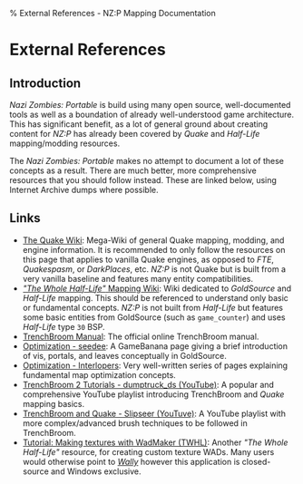 % External References - NZ:P Mapping Documentation
# External References

## Introduction

*Nazi Zombies: Portable* is build using many open source, well-documented tools as well as a boundation of already well-understood game architecture. This has significant benefit, as a lot of general ground about creating content for *NZ:P* has already been covered by *Quake* and *Half-Life* mapping/modding resources.

The *Nazi Zombies: Portable* makes no attempt to document a lot of these concepts as a result. There are much better, more comprehensive resources that you should follow instead. These are linked below, using Internet Archive dumps where possible.


## Links

* [The Quake Wiki](https://quakewiki.org/wiki/Main_Page): Mega-Wiki of general Quake mapping, modding, and engine information. It is recommended to only follow the resources on this page that applies to vanilla Quake engines, as opposed to *FTE*, *Quakespasm*, or *DarkPlaces*, etc. *NZ:P* is not Quake but is built from a very vanilla baseline and features many entity compatibilities.
* [*"The Whole Half-Life"* Mapping Wiki](https://twhl.info/wiki/page/category%3AGoldsource_Tutorials%2BMapping): Wiki dedicated to *GoldSource* and *Half-Life* mapping. This should be referenced to understand only basic or fundamental concepts. *NZ:P* is not built from *Half-Life* but features some basic entities from GoldSource (such as `game_counter`) and uses *Half-Life* type `30` BSP.
* [TrenchBroom Manual](https://trenchbroom.github.io/manual/latest): The official online TrenchBroom manual.
* [Optimization - seedee](https://web.archive.org/web/20240503234130/https://gamebanana.com/tuts/13227): A GameBanana page giving a brief introduction of vis, portals, and leaves conceptually in GoldSource.
* [Optimization - Interlopers](https://web.archive.org/web/20240604033351/https://www.interlopers.net/optimization/index.php?chapter=intro): Very well-written series of pages explaining fundamental map optimization concepts.
* [TrenchBroom 2 Tutorials - dumptruck_ds (YouTube)](https://www.youtube.com/playlist?list=PLgDKRPte5Y0AZ_K_PZbWbgBAEt5xf74aE): A popular and comprehensive YouTube playlist introducing TrenchBroom and *Quake* mapping basics.
* [TrenchBroom and Quake - Slipseer (YouTuve)](https://www.youtube.com/playlist?list=PLdy0pXXA5D0_bt0oe9OcRuWPqrdyNX-KY): A YouTube playlist with more complex/advanced brush techniques to be followed in TrenchBroom.
* [Tutorial: Making textures with WadMaker (TWHL)](https://twhl.info/wiki/page/Tutorial%3A_Making_textures_with_WadMaker): Another *"The Whole Half-Life"* resource, for creating custom texture WADs. Many users would otherwise point to [*Wally*](https://valvedev.info/tools/wally/) however this application is closed-source and Windows exclusive.